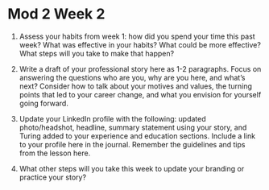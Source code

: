# Mod 2 Week 2

1. Assess your habits from week 1: how did you spend your time this past week? What was effective in your habits? What could be more effective? What steps will you take to make that happen?  
>


2. Write a draft of your professional story here as 1-2 paragraphs. Focus on answering the questions who are you, why are you here, and what’s next? Consider how to talk about your motives and values, the turning points that led to your career change, and what you envision for yourself going forward.  
>

3. Update your LinkedIn profile with the following: updated photo/headshot, headline, summary statement using your story, and Turing added to your experience and education sections. Include a link to your profile here in the journal. Remember the guidelines and tips from the lesson here.
>

4. What other steps will you take this week to update your branding or practice your story?  
>
